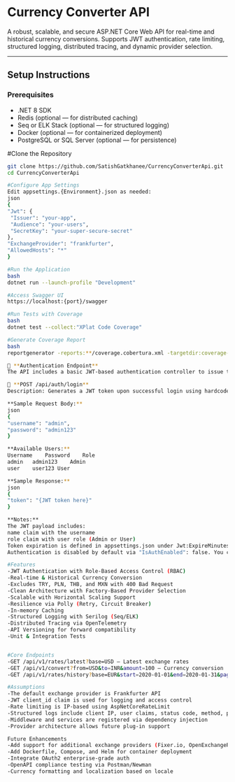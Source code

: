 ﻿# Currency Converter API

A robust, scalable, and secure ASP.NET Core Web API for real-time and historical currency conversions. Supports JWT authentication, rate limiting, structured logging, distributed tracing, and dynamic provider selection.

---

## Setup Instructions

### Prerequisites

- .NET 8 SDK
- Redis (optional — for distributed caching)
- Seq or ELK Stack (optional — for structured logging)
- Docker (optional — for containerized deployment)
- PostgreSQL or SQL Server (optional — for persistence)
  
#Clone the Repository
   ```bash
   git clone https://github.com/SatishGatkhanee/CurrencyConverterApi.git
   cd CurrencyConverterApi

#Configure App Settings
Edit appsettings.{Environment}.json as needed:
json
{
  "Jwt": {
    "Issuer": "your-app",
    "Audience": "your-users",
    "SecretKey": "your-super-secure-secret"
  },
  "ExchangeProvider": "frankfurter",
  "AllowedHosts": "*"
}

#Run the Application
bash
dotnet run --launch-profile "Development"

#Access Swagger UI
https://localhost:{port}/swagger

#Run Tests with Coverage
bash
dotnet test --collect:"XPlat Code Coverage"

#Generate Coverage Report
bash
reportgenerator -reports:**/coverage.cobertura.xml -targetdir:coverage-report -reporttypes:Html

🔐 **Authentication Endpoint**
The API includes a basic JWT-based authentication controller to issue tokens for secured access.

🔑 **POST /api/auth/login**
Description: Generates a JWT token upon successful login using hardcoded credentials. This token can then be used for authenticated and role-based requests.

**Sample Request Body:**
json
{
  "username": "admin",
  "password": "admin123"
}

**Available Users:**
Username	Password	Role
admin	admin123	Admin
user	user123	User

**Sample Response:**
json
{
  "token": "{JWT token here}"
}

**Notes:**
The JWT payload includes:
name claim with the username
role claim with user role (Admin or User)
Token expiration is defined in appsettings.json under Jwt:ExpireMinutes.
Authentication is disabled by default via "IsAuthEnabled": false. You can enable it by setting this to true.

#Features
-JWT Authentication with Role-Based Access Control (RBAC)
-Real-time & Historical Currency Conversion
-Excludes TRY, PLN, THB, and MXN with 400 Bad Request
-Clean Architecture with Factory-Based Provider Selection
-Scalable with Horizontal Scaling Support
-Resilience via Polly (Retry, Circuit Breaker)
-In-memory Caching
-Structured Logging with Serilog (Seq/ELK)
-Distributed Tracing via OpenTelemetry
-API Versioning for forward compatibility
-Unit & Integration Tests


#Core Endpoints
-GET /api/v1/rates/latest?base=USD — Latest exchange rates
-GET /api/v1/convert?from=USD&to=INR&amount=100 — Currency conversion
-GET /api/v1/rates/history?base=EUR&start=2020-01-01&end=2020-01-31&page=1&pageSize=10 — Historical rates (paginated)

#Assumptions
-The default exchange provider is Frankfurter API
-JWT client_id claim is used for logging and access control
-Rate limiting is IP-based using AspNetCoreRateLimit
-Structured logs include client IP, user claims, status code, method, path, and response time
-Middleware and services are registered via dependency injection
-Provider architecture allows future plug-in support

Future Enhancements
-Add support for additional exchange providers (Fixer.io, OpenExchangeRates)
-Add Dockerfile, Compose, and Helm for container deployment
-Integrate OAuth2 enterprise-grade auth
-OpenAPI compliance testing via Postman/Newman
-Currency formatting and localization based on locale
